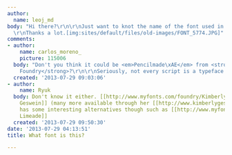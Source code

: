 ```yaml
---
author:
  name: leoj_md
body: "Hi there?\r\n\r\nJust want to knot the name of the font used in this image.
  \r\nThanks a lot.[img:sites/default/files/old-images/FONT_5774.JPG]"
comments:
- author:
    name: carlos_moreno_
    picture: 115006
  body: "Don't you think it could be <em>Pencilmade\xAE</em> from <strong>Someguy
    Foundry</strong>?\r\n\r\nSeriously, not every script is a typeface by necessity"
  created: '2013-07-29 09:03:06'
- author:
    name: Ryuk
  body: Don't know it either. [[http://www.myfonts.com/foundry/Kimberly_Geswein|Kimberly
    Geswein]] (many more available through her [[http://www.kimberlygeswein.com/|website]])
    has some interesting alternatives though such as [[http://www.myfonts.com/fonts/kimberly-geswein/kg-strawberry-limeade|Strawberry
    Limeade]]
  created: '2013-07-29 09:50:30'
date: '2013-07-29 04:13:51'
title: What font is this?

---
```

